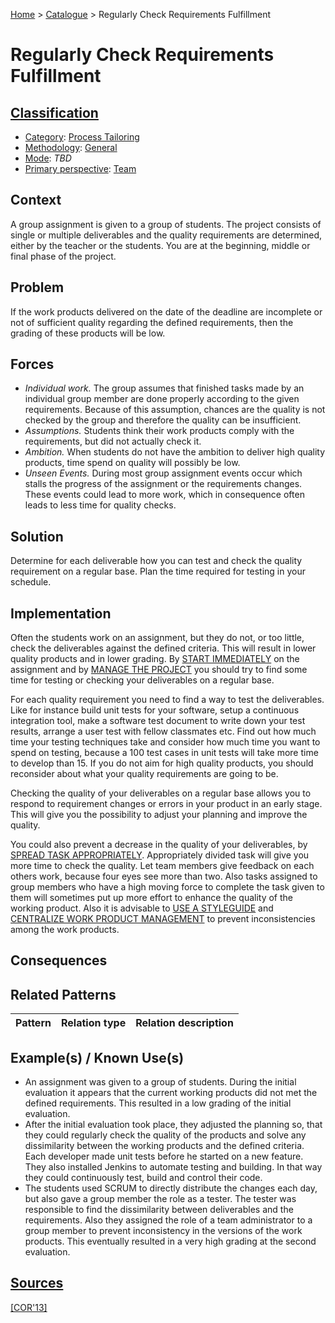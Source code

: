 [Home](../README.md) > [Catalogue](../Patterns_catalogue.md) > Regularly Check Requirements Fulfillment

# Regularly Check Requirements Fulfillment

## [Classification](facets/facets.md)

- [Category](facets/categories/categories.md): [Process Tailoring](facets/categories/Process_Tailoring.md)
- [Methodology](facets/methodologies/methodologies.md): [General](facets/methodologies/General.md)
- [Mode](facets/modes/modes.md): *TBD*
- [Primary perspective](facets/perspectives/perspectives.md): [Team](facets/perspectives/Team.md)

## Context

A group assignment is given to a group of students. The project consists of single or multiple deliverables and the quality requirements are determined, either by the teacher or the students. You are at the beginning, middle or final phase of the project.

## Problem

If the work products delivered on the date of the deadline are incomplete or not of sufficient quality regarding the defined requirements, then the grading of these products will be low.

## Forces

 - *Individual work.* The group assumes that finished tasks made by an individual group member are done properly according to the given requirements. Because of this assumption, chances are the quality is not checked by the group and therefore the quality can be insufficient.
 - *Assumptions.* Students think their work products comply with the requirements, but did not actually check it.
 - *Ambition.* When students do not have the ambition to deliver high quality products, time spend on quality will possibly be low.
 - *Unseen Events.* During most group assignment events occur which stalls the progress of the assignment or the requirements changes. These events could lead to more work, which in consequence often leads to less time for quality checks.

## Solution

Determine for each deliverable how you can test and check the quality requirement on a regular base. Plan the time required for testing in your schedule.

## Implementation

Often the students work on an assignment, but they do not, or too little, check the deliverables against the defined criteria. This will result in lower quality products and in lower grading. By [START IMMEDIATELY](Start_Immediately.md) on the assignment and by [MANAGE THE PROJECT](Manage_The_Project.md) you should try to find some time for testing or checking your deliverables on a regular base.

For each quality requirement you need to find a way to test the deliverables. Like for instance build unit tests for your software, setup a continuous integration tool, make a software test document to write down your test results, arrange a user test with fellow classmates etc. Find out how much time your testing techniques take and consider how much time you want to spend on testing, because a 100 test cases in unit tests will take more time to develop than 15. If you do not aim for high quality products, you should reconsider about what your quality requirements are going to be.

Checking the quality of your deliverables on a regular base allows you to respond to requirement changes or errors in your product in an early stage. This will give you the possibility to adjust your planning and improve the quality.

You could also prevent a decrease in the quality of your deliverables, by [SPREAD TASK APPROPRIATELY](Spread_Tasks_Appropriately.md). Appropriately divided task will give you more time to check the quality. Let team members give feedback on each others work, because four eyes see more than two. Also tasks assigned to group members who have a high moving force to complete the task given to them will sometimes put up more effort to enhance the quality of the working product. Also it is advisable to [USE A STYLEGUIDE](Use_a_Styleguide.md) and [CENTRALIZE WORK PRODUCT MANAGEMENT](Centralize_Work_Product_Management.md) to prevent inconsistencies among the work products.

## Consequences

## Related Patterns

|Pattern|Relation type|Relation description|
|--|--|--|
 
## Example(s) / Known Use(s)

 - An assignment was given to a group of students. During the initial evaluation it appears that the current working products did not met the defined requirements. This resulted in a low grading of the initial evaluation.
 - After the initial evaluation took place, they adjusted the planning so, that they could regularly check the quality of the products and solve any dissimilarity between the working products and the defined criteria. Each developer made unit tests before he started on a new feature. They also installed Jenkins to automate testing and building. In that way they could continuously test, build and control their code.
 - The students used SCRUM to directly distribute the changes each day, but also gave a group member the role as a tester. The tester was responsible to find the dissimilarity between deliverables and the requirements. Also they assigned the role of a team administrator to a group member to prevent inconsistency in the versions of the work products. This eventually resulted in a very high grading at the second evaluation.

## [Sources](../References.md)

[[COR'13]](publications/cor13/cor13.md) 
